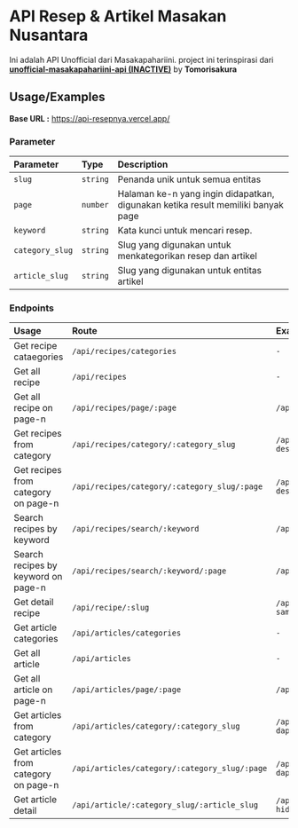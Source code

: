
# API Resep & Artikel Masakan Nusantara

Ini adalah API Unofficial dari Masakapahariini. project ini terinspirasi dari [**unofficial-masakapahariini-api (INACTIVE)**](https://github.com/tomorisakura/unofficial-masakapahariini-api) by **Tomorisakura**


## Usage/Examples

**Base URL :** https://api-resepnya.vercel.app/ 

### Parameter

| Parameter         | Type     | Description                |
| :---------------  | :------- | :------------------------- |
| `slug`            | `string` | Penanda unik untuk semua entitas |
| `page`            | `number` | Halaman ke-n yang ingin didapatkan, digunakan ketika   result memiliki banyak page |
| `keyword`         | `string` | Kata kunci untuk mencari resep. |
| `category_slug`   | `string` | Slug yang digunakan untuk menkategorikan resep dan artikel |
| `article_slug`    | `string` | Slug yang digunakan untuk entitas artikel |

### Endpoints

| Usage             | Route     | Example                   |
| :--------         | :-------  |:------------------------- |
| Get recipe cataegories  | `/api/recipes/categories`  | `-` |
| Get all recipe  | `/api/recipes`  | `-` |
| Get all recipe on page-n  | `/api/recipes/page/:page`  | `/api/recipes/page/1` |
| Get recipes from category  | `/api/recipes/category/:category_slug`  | `/api/recipes/category/resep-dessert` |
| Get recipes from category on page-n  | `/api/recipes/category/:category_slug/:page`  | `/api/recipes/category/resep-dessert/3` |
| Search recipes by keyword  | `/api/recipes/search/:keyword`  | `/api/recipes/search/geprek` |
| Search recipes by keyword on page-n  | `/api/recipes/search/:keyword/:page`  | `/api/recipes/search/geprek/1` |
| Get detail recipe  | `/api/recipe/:slug`  | `/api/recipe/resep-ayam-geprek-sambal-bawang` |
| Get article categories  | `/api/articles/categories`  | `-` |
| Get all article  | `/api/articles`  | `-` |
| Get all article on page-n  | `/api/articles/page/:page`  | `/api/articles/page/2` |
| Get articles from category  | `/api/articles/category/:category_slug`  | `/api/articles/category/inspirasi-dapur` |
| Get articles from category on page-n  | `/api/articles/category/:category_slug/:page`  | `/api/articles/category/inspirasi-dapur/1` |
| Get article detail  | `/api/article/:category_slug/:article_slug`  | `/api/article/makanan-gaya-hidup/menu-lebaran-yang-praktis` |

